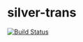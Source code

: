 # silver-trans
[![Build Status](https://travis-ci.org/luangeng/silve-trans.svg?branch=master)](https://travis-ci.org/luangeng/silve-trans)

